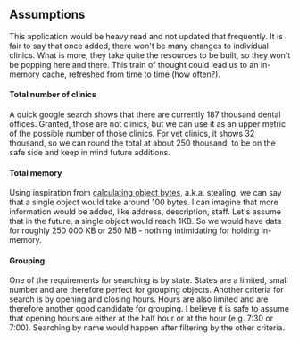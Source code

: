 ## Assumptions
This application would be heavy read and not updated that frequently. It is fair to say that once added, there won't be many changes to individual clinics. What is more, they take quite the resources to be built, so they won't be popping here and there. This train of thought could lead us to an in-memory cache, refreshed from time to time (how often?).

#### Total number of clinics
A quick google search shows that there are currently 187 thousand dental offices. Granted, those are not clinics, but we can use it as an upper metric of the possible number of those clinics. For vet clinics, it shows 32 thousand, so we can round the total at about 250 thousand, to be on the safe side and keep in mind future additions.

#### Total memory
Using inspiration from [calculating object bytes](https://stackoverflow.com/a/63805778/5396280), a.k.a. stealing, we can say that a single object would take around 100 bytes. I can imagine that more information would be added, like address, description, staff. Let's assume that in the future, a single object would reach 1KB. So we would have data for roughly 250 000 KB or 250 MB - nothing intimidating for holding in-memory.

#### Grouping
One of the requirements for searching is by state. States are a limited, small number and are therefore perfect for grouping objects. Another criteria for search is by opening and closing hours. Hours are also limited and are therefore another good candidate for grouping. I believe it is safe to assume that opening hours are either at the half hour or at the hour (e.g. 7:30 or 7:00). Searching by name would happen after filtering by the other criteria.